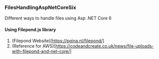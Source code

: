 ### FilesHandlingAspNetCoreSix
Different ways to handle files using Asp .NET Core 6

#### Using Filepond.js library
1. (Filepond Website)[https://pqina.nl/filepond/]
2. (Reference for AWS)[https://codeandcreate.co.uk/news/file-uploads-with-filepond-and-net-core/]